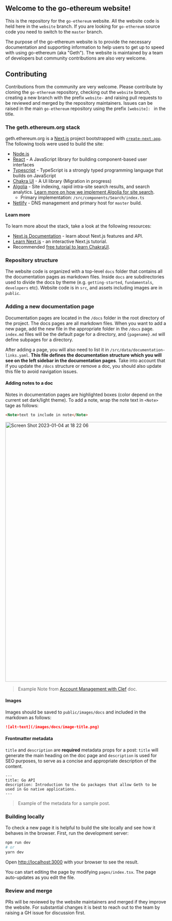 ## Welcome to the go-ethereum website!

This is the repository for the `go-ethereum` website. All the website code is held here in the `website` branch. If you are looking for `go-ethereum` source code you need to switch to the `master` branch.

The purpose of the go-ethereum website is to provide the necessary documentation and supporting information to help users to get up to speed with using go-ethereum (aka "Geth"). The website is maintained by a team of developers but community contributions are also very welcome.

## Contributing

Contributions from the community are very welcome. Please contribute by cloning the `go-ethereum` repository, checking out the `website` branch, creating a new branch with the prefix `website-` and raising pull requests to be reviewed and merged by the repository maintainers. Issues can be raised in the main `go-ethereum` repository using the prefix `[website]: ` in the title.

### The geth.ethereum.org stack

geth.ethereum.org is a [Next.js](https://nextjs.org/) project bootstrapped with [`create-next-app`](https://github.com/vercel/next.js/tree/canary/packages/create-next-app). The following tools were used to build the site:

- [Node.js](https://nodejs.org/)
- [React](https://reactjs.org/) - A JavaScript library for building component-based user interfaces
- [Typescript](https://www.typescriptlang.org/) - TypeScript is a strongly typed programming language that builds on JavaScript
- [Chakra UI](https://chakra-ui.com/) - A UI library (Migration in progress)
- [Algolia](https://www.algolia.com/) - Site indexing, rapid intra-site search results, and search analytics. [Learn more on how we implement Algolia for site search](./docs/ALGOLIA_DOCSEARCH.md).
  - Primary implementation: `/src/components/Search/index.ts`
- [Netlify](https://www.netlify.com/) - DNS management and primary host for `master` build.

#### Learn more

To learn more about the stack, take a look at the following resources:

- [Next.js Documentation](https://nextjs.org/docs) - learn about Next.js features and API.
- [Learn Next.js](https://nextjs.org/learn) - an interactive Next.js tutorial.
- Recommended [free tutorial to learn ChakraUI](https://egghead.io/courses/build-a-modern-user-interface-with-chakra-ui-fac68106).

### Repository structure

The website code is organized with a top-level `docs` folder that contains all the documentation pages as markdown files. Inside `docs` are subdirectories used to divide the docs by theme (e.g. `getting-started`, `fundamentals`, `developers` etc). Website code is in `src`, and assets including images are in `public`.

### Adding a new documentation page

Documentation pages are located in the `/docs` folder in the root directory of the project. The docs pages are all markdown files. When you want to add a new page, add the new file in the appropriate folder in the `/docs` page. `index.md` files will be the default page for a directory, and `{pagename}.md` will define subpages for a directory.

After adding a page, you will also need to list it in `/src/data/documentation-links.yaml`. **This file defines the documentation structure which you will see on the left sidebar in the documentation pages**. Take into account that if you update the `/docs` structure or remove a doc, you should also update this file to avoid navigation issues.

#### Adding notes to a doc

Notes in documentation pages are highlighted boxes (color depend on the current set dark/light theme). To add a note, wrap the note text in `<Note>` tage as follows:

```markdown
<Note>text to include in note</Note>
```

<img width="809" alt="Screen Shot 2023-01-04 at 18 22 06" src="https://user-images.githubusercontent.com/948922/210652463-1fc0370e-815c-427d-9eff-64199a300460.png">

> Example Note from [Account Management with Clef](https://geth.ethereum.org/docs/fundamentals/account-management) doc.

#### Images

Images should be saved to `public/images/docs` and included in the markdown as follows:

```markdown
![alt-text](/images/docs/image-title.png)
```

#### Frontmatter metadata

`title` and `description` are **required** metadata props for a post: `title` will generate the main heading on the doc page and `description` is used for SEO purposes, to serve as a concise and appropriate description of the content.

```
---
title: Go API
description: Introduction to the Go packages that allow Geth to be used in Go native applications.
---
```

> Example of the metadata for a sample post.

### Building locally

To check a new page it is helpful to build the site locally and see how it behaves in the browser. First, run the development server:

```bash
npm run dev
# or
yarn dev
```

Open [http://localhost:3000](http://localhost:3000) with your browser to see the result.

You can start editing the page by modifying `pages/index.tsx`. The page auto-updates as you edit the file.

### Review and merge

PRs will be reviewed by the website maintainers and merged if they improve the website. For substantial changes it is best to reach out to the team by raising a GH issue for discussion first.
